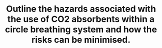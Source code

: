---
title: "Outline the hazards associated with the use of CO2 absorbents within a circle breathing system and how the risks can be minimised."
entityType: SAQ
exam: PEX
college: ANZCA
year: 2018
sitting: A
question: 4
passRate: 39
EC_expectedDomains:
- "In order to pass this question candidates needed to discuss several of the risks associated with the use of CO2 absorbers AND the ways in which these risks could be minimised."
- "There are multiple risks due to the presence of CO2 absorbent in the circuit, regardless of the nature of the absorbent and also some risks which are absorbent specific."
- "To pass the candidates must have demonstrated an understanding of these differences, and discussed general risks and at least one agent specific risk."
- "The discussion of risk reduction needed to be internally consistent, demonstrating that the candidate understood the rationale for the risk reduction method."
EC_extraCredit:
- "Better candidates were able to differentiate agent specific risks, either by comparing soda lime to older, more hazardous absorbents, such as Baralyme, or newer agents free from agent- specific risks, such as Amsorb, a Ca(OH)2-based absorbent."
EC_errorsCommon:
- "A carbon dioxide absorber is an integral part of the circle breathing circuit."
- "Common errors, apart from errors of omission (which were the most common errors by far), were: including irrelevant detail, which did not score marks, including the chemical equations associated with CO2 absorbers or the constituents of the different absorbents (unless this related directly to a discussion of risk); incorrectly describing the effects of gas flow and moisture."
resources:
- ""
---